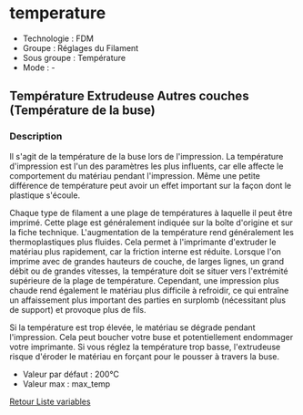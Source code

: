 # temperature

* Technologie : FDM
* Groupe : Réglages du Filament
* Sous groupe : Température
* Mode : -

## Température Extrudeuse Autres couches (Température de la buse)

### Description

Il s'agit de la température de la buse lors de l'impression. La température d'impression est l'un des paramètres les plus influents, car elle affecte le comportement du matériau pendant l'impression. Même une petite différence de température peut avoir un effet important sur la façon dont le plastique s'écoule.

Chaque type de filament a une plage de températures à laquelle il peut être imprimé. Cette plage est généralement indiquée sur la boîte d'origine et sur la fiche technique. L'augmentation de la température rend généralement les thermoplastiques plus fluides. Cela permet à l'imprimante d'extruder le matériau plus rapidement, car la friction interne est réduite. Lorsque l'on imprime avec de grandes hauteurs de couche, de larges lignes, un grand débit ou de grandes vitesses, la température doit se situer vers l'extrémité supérieure de la plage de température. Cependant, une impression plus chaude rend également le matériau plus difficile à refroidir, ce qui entraîne un affaissement plus important des parties en surplomb (nécessitant plus de support) et provoque plus de fils.

Si la température est trop élevée, le matériau se dégrade pendant l'impression. Cela peut boucher votre buse et potentiellement endommager votre imprimante. Si vous réglez la température trop basse, l'extrudeuse risque d'éroder le matériau en forçant pour le pousser à travers la buse.

* Valeur par défaut :  200°C
* Valeur max :  max_temp


[Retour Liste variables](variable_list.md)